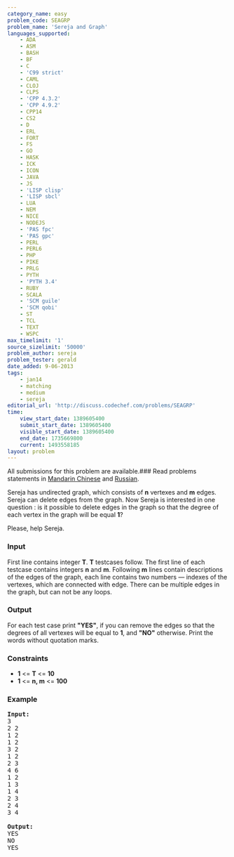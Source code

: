 ```yaml
---
category_name: easy
problem_code: SEAGRP
problem_name: 'Sereja and Graph'
languages_supported:
    - ADA
    - ASM
    - BASH
    - BF
    - C
    - 'C99 strict'
    - CAML
    - CLOJ
    - CLPS
    - 'CPP 4.3.2'
    - 'CPP 4.9.2'
    - CPP14
    - CS2
    - D
    - ERL
    - FORT
    - FS
    - GO
    - HASK
    - ICK
    - ICON
    - JAVA
    - JS
    - 'LISP clisp'
    - 'LISP sbcl'
    - LUA
    - NEM
    - NICE
    - NODEJS
    - 'PAS fpc'
    - 'PAS gpc'
    - PERL
    - PERL6
    - PHP
    - PIKE
    - PRLG
    - PYTH
    - 'PYTH 3.4'
    - RUBY
    - SCALA
    - 'SCM guile'
    - 'SCM qobi'
    - ST
    - TCL
    - TEXT
    - WSPC
max_timelimit: '1'
source_sizelimit: '50000'
problem_author: sereja
problem_tester: gerald
date_added: 9-06-2013
tags:
    - jan14
    - matching
    - medium
    - sereja
editorial_url: 'http://discuss.codechef.com/problems/SEAGRP'
time:
    view_start_date: 1389605400
    submit_start_date: 1389605400
    visible_start_date: 1389605400
    end_date: 1735669800
    current: 1493558185
layout: problem
---
```

All submissions for this problem are available.### Read problems statements in [Mandarin Chinese](http://www.codechef.com/download/translated/JAN14/mandarin/SEAGRP.pdf) and [Russian](http://www.codechef.com/download/translated/JAN14/russian/SEAGRP.pdf).

Sereja has undirected graph, which consists of **n** vertexes and **m** edges. Sereja can delete edges from the graph. Now Sereja is interested in one question : is it possible to delete edges in the graph so that the degree of each vertex in the graph will be equal **1**?

Please, help Sereja.

### Input

First line contains integer **T**. **T** testcases follow. The first line of each testcase contains integers **n** and **m**. Following **m** lines contain descriptions of the edges of the graph, each line contains two numbers — indexes of the vertexes, which are connected with edge. There can be multiple edges in the graph, but can not be any loops.

### Output

For each test case print **"YES"**, if you can remove the edges so that the degrees of all vertexes will be equal to **1**, and **"NO"** otherwise. Print the words without quotation marks.

### Constraints

- **1** <= **T** <= **10**
- **1** <= **n, m** <= **100**

### Example

<pre><b>Input:</b>
3
2 2
1 2
1 2
3 2
1 2
2 3
4 6
1 2
1 3
1 4
2 3
2 4
3 4

<b>Output:</b>
YES
NO
YES
</pre>